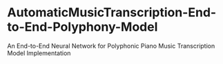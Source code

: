 # AutomaticMusicTranscription-End-to-End-Polyphony-Model
An End-to-End Neural Network for Polyphonic Piano Music Transcription Model Implementation
